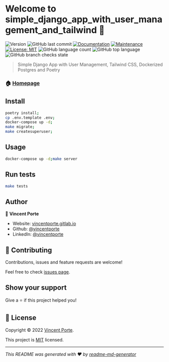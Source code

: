# Welcome to simple_django_app_with_user_management_and_tailwind 👋
![Version](https://img.shields.io/badge/version-1.0.0-blue.svg?cacheSeconds=2592000)
![GitHub last commit](https://img.shields.io/github/last-commit/vincentporte/simple_django_app_with_user_management_and_tailwind)
[![Documentation](https://img.shields.io/badge/documentation-yes-brightgreen.svg)](https://github.com/vincentporte/simple_django_app_with_user_management_and_tailwind#readme)
[![Maintenance](https://img.shields.io/badge/Maintained%3F-yes-green.svg)](https://github.com/vincentporte/simple_django_app_with_user_management_and_tailwind/graphs/commit-activity)
[![License: MIT](https://img.shields.io/github/license/vincentporte/simple_django_app_with_user_management_and_tailwind)](https://github.com/vincentporte/simple_django_app_with_user_management_and_tailwind/blob/master/LICENSE)
![GitHub language count](https://img.shields.io/github/languages/count/vincentporte/simple_django_app_with_user_management_and_tailwind)
![GitHub top language](https://img.shields.io/github/languages/top/vincentporte/simple_django_app_with_user_management_and_tailwind)
![GitHub branch checks state](https://img.shields.io/github/checks-status/vincentporte/simple_django_app_with_user_management_and_tailwind/main)

> Simple Django App with User Management, Tailwind CSS, Dockerized Postgres and Poetry

### 🏠 [Homepage](https://github.com/vincentporte/simple_django_app_with_user_management_and_tailwind#readme)

## Install

```sh
poetry install;
cp .env.template .env;
docker-compose up -d;
make migrate;
make createsuperuser;
```

## Usage

```sh
docker-compose up -d;make server
```

## Run tests

```sh
make tests
```

## Author

👤 **Vincent Porte**

* Website: [vincentporte.gitlab.io](https://vincentporte.gitlab.io)
* Github: [@vincentporte](https://github.com/vincentporte)
* LinkedIn: [@vincentporte](https://linkedin.com/in/vincentporte)

## 🤝 Contributing

Contributions, issues and feature requests are welcome!

Feel free to check [issues page](https://github.com/vincentporte/simple_django_app_with_user_management_and_tailwind/issues).

## Show your support

Give a ⭐️ if this project helped you!


## 📝 License

Copyright © 2022 [Vincent Porte](https://github.com/vincentporte).

This project is [MIT](https://github.com/vincentporte/simple_django_app_with_user_management_and_tailwind/blob/master/LICENSE) licensed.

***
_This README was generated with ❤️ by [readme-md-generator](https://github.com/kefranabg/readme-md-generator)_
